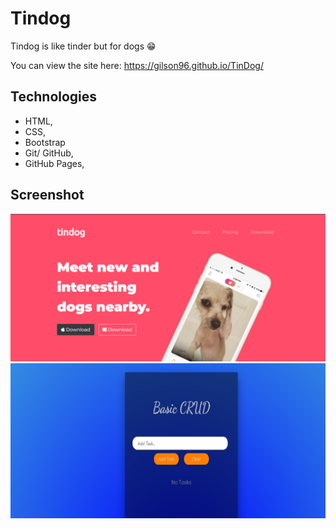 # Tindog

Tindog is like tinder but for dogs :grin:

You can view the site here: https://gilson96.github.io/TinDog/


## Technologies
- HTML, 
- CSS,
- Bootstrap
- Git/ GitHub,
- GitHub Pages,

## Screenshot
![Wireframe](https://github.com/Gilson96/TinDog/blob/master/src/assets/Screenshot%20(116).png)
![Wireframe](https://github.com/Gilson96/CRUD-App/blob/master/src/Assets/Screenshot.png)

